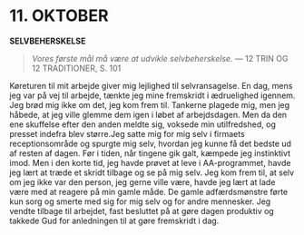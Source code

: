 # 11. OKTOBER

**SELVBEHERSKELSE**

> *Vores første mål må være at udvikle selvbeherskelse.*
> — 12 TRIN OG 12 TRADITIONER, S. 101

Køreturen til mit arbejde giver mig lejlighed til selvransagelse. En dag, mens jeg var på vej til arbejde, tænkte jeg mine fremskridt i ædruelighed igennem. Jeg brød mig ikke om det, jeg kom frem til. Tankerne plagede mig, men jeg håbede, at jeg ville glemme dem igen i løbet af arbejdsdagen. Men da den ene skuffelse efter den anden meldte sig, voksede min utilfredshed, og presset indefra blev større.Jeg satte mig for mig selv i firmaets receptionsområde og spurgte mig selv, hvordan jeg kunne få det bedste ud af resten af dagen. Før i tiden, når tingene gik galt, kæmpede jeg instinktivt imod. Men i den korte tid, jeg havde prøvet at leve i AA-programmet, havde jeg lært at træde et skridt tilbage og se på mig selv. Jeg kom frem til, at selv om jeg ikke var den person, jeg gerne ville være, havde jeg lært at lade være med at reagere på min gamle måde. De gamle adfærdsmønstre førte kun sorg og smerte med sig for mig selv og for andre mennesker. Jeg vendte tilbage til arbejdet, fast besluttet på at gøre dagen produktiv og takkede Gud for anledningen til at gøre fremskridt i dag.
